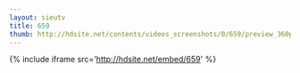 ```yaml
---
layout: sieutv
title: 659
thumb: http://hdsite.net/contents/videos_screenshots/0/659/preview_360p.mp4.jpg
---
```

{% include iframe src='http://hdsite.net/embed/659' %}
 
